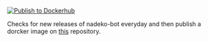 [![Publish to Dockerhub](https://github.com/RyuunosukeDS3/nadeko-bot-docker/actions/workflows/docker-publish.yml/badge.svg)](https://github.com/RyuunosukeDS3/nadeko-bot-docker/actions/workflows/docker-publish.yml)

Checks for new releases of nadeko-bot everyday and then publish a dorcker image on [this](https://hub.docker.com/repository/docker/ryuunosukeds3/nadeko-bot-docker/general) repository.
